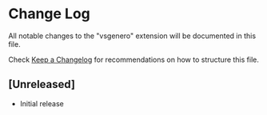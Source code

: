 # Change Log

All notable changes to the "vsgenero" extension will be documented in this file.

Check [Keep a Changelog](http://keepachangelog.com/) for recommendations on how to structure this file.

## [Unreleased]

- Initial release